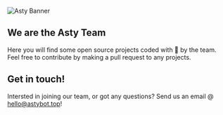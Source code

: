 ![Asty Banner](https://pbs.twimg.com/profile_banners/1432243869136023553/1672236000/1500x500)

## We are the Asty Team
Here you will find some open source projects coded with 💜 by the team. Feel free to contribute by making a pull request to any projects.

## Get in touch!
Intersted in joining our team, or got any questions? Send us an email @ hello@astybot.top!
